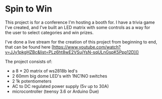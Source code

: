 # Spin to Win

This project is for a conference I'm hosting a booth for. I have a trivia game I've created, and I've built an LED matrix with
some controls as a way for the user to select categories and win prizes.

I've done a live stream for the creation of this project from beginning to end, that can be found here [https://www.youtube.com/watch?v=JJy1pkgHZBc&list=PLz6ht8wE2VSujYsN-sqULnGspK5Ppp12D]()

The project consists of:
- a 8 * 20 matrix of ws2818b led's
- 2 60mm big dome LED's with 1NC1NO switches
- 2 1k potentiometers
- AC to DC regulated power supply (5v up to 30A)
- microcontroller (teensy 3.6 or Arduino Due)
